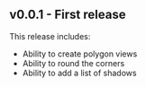## v0.0.1 - First release

This release includes:

* Ability to create polygon views
* Ability to round the corners
* Ability to add a list of shadows 
